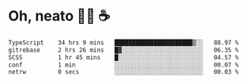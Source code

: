 # Oh, neato 🧑‍💻 ☕

<!--START_SECTION:waka-->

```txt
TypeScript    34 hrs 9 mins   ██████████████████████▒░░   88.97 %
gitrebase     2 hrs 26 mins   █▓░░░░░░░░░░░░░░░░░░░░░░░   06.35 %
SCSS          1 hr 45 mins    █░░░░░░░░░░░░░░░░░░░░░░░░   04.57 %
conf          1 min           ░░░░░░░░░░░░░░░░░░░░░░░░░   00.07 %
netrw         0 secs          ░░░░░░░░░░░░░░░░░░░░░░░░░   00.03 %
```

<!--END_SECTION:waka-->
